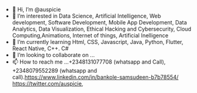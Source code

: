 - 👋 Hi, I’m @auspicie
- 👀 I’m interested in Data Science, Artificial Intelligence, Web development, Software Development, Mobile App Development, Data Analytics, Data Visualization, Ethical Hacking and Cybersecurity, Cloud Computing,Animations, Internet of things, Artificial Inelligence
- 🌱 I’m currently learning Html, CSS, Javascript, Java, Python, Flutter, React Native, C++. C#
- 💞️ I’m looking to collaborate on ...
- 📫 How to reach me ...+2348131077708 (whatsapp and Call), +2348079552289 (whatsapp and call).https://www.linkedin.com/in/bankole-samsudeen-b7b78554/ 
https://twitter.com/auspicie, 
<!---
auspicie/auspicie is a ✨ special ✨ repository because its `README.md` (this file) appears on your GitHub profile.
You can click the Preview link to take a look at your changes.
--->
